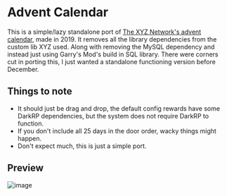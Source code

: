 # Advent Calendar
This is a simple/lazy standalone port of [The XYZ Network's advent calendar](https://github.com/TheXYZNetwork/PoliceRP-OpenSource/tree/master/addons/xyz_christmas_advent/lua), made in 2019. It removes all the library dependencies from the custom lib XYZ used. Along with removing the MySQL dependency and instead just using Garry's Mod's build in SQL library. There were corners cut in porting this, I just wanted a standalone functioning version before December.

## Things to note
- It should just be drag and drop, the default config rewards have some DarkRP dependencies, but the system does not require DarkRP to function.
- If you don't include all 25 days in the door order, wacky things might happen.
- Don't expect much, this is just a simple port.

## Preview
![image](https://github.com/owainjones74/advent-calendar/blob/master/preview.jpg)
